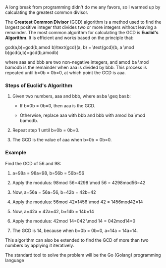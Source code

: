 A long break from programming didn't do me any favors, so I warmed up by calculating the greatest common divisor.

The **Greatest Common Divisor** (GCD) algorithm is a method used to find the largest positive integer that divides two or more integers without leaving a remainder. The most common algorithm for calculating the GCD is **Euclid's Algorithm**. It is efficient and works based on the principle that:

gcd(a,b)=gcd(b,amod  b)\\text{gcd}(a, b) = \\text{gcd}(b, a \\mod b)gcd(a,b)=gcd(b,amodb)

where aaa and bbb are two non-negative integers, and amod  ba \\mod bamodb is the remainder when aaa is divided by bbb. This process is repeated until b=0b = 0b=0, at which point the GCD is aaa.

### Steps of Euclid's Algorithm

1.  Given two numbers, aaa and bbb, where a≥ba \\geq ba≥b:
    
    *   If b=0b = 0b=0, then aaa is the GCD.
        
    *   Otherwise, replace aaa with bbb and bbb with amod  ba \\mod bamodb.
        
2.  Repeat step 1 until b=0b = 0b=0.
    
3.  The GCD is the value of aaa when b=0b = 0b=0.
    

### Example

Find the GCD of 56 and 98:

1.  a=98a = 98a=98, b=56b = 56b=56
    
2.  Apply the modulus: 98mod  56=4298 \\mod 56 = 4298mod56=42
    
3.  Now, a=56a = 56a=56, b=42b = 42b=42
    
4.  Apply the modulus: 56mod  42=1456 \\mod 42 = 1456mod42=14
    
5.  Now, a=42a = 42a=42, b=14b = 14b=14
    
6.  Apply the modulus: 42mod  14=042 \\mod 14 = 042mod14=0
    
7.  The GCD is 14, because when b=0b = 0b=0, a=14a = 14a=14.
    

This algorithm can also be extended to find the GCD of more than two numbers by applying it iteratively.

The standard tool to solve the problem will be the Go (Golang) programming language